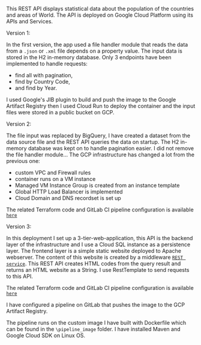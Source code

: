 This REST API displays statistical data about the population of the countries and areas of World.
The API is deployed on Google Cloud Platform using its APIs and Services. 

Version 1:

In the first version, the app used a file handler module that reads the data from a `.json` or `.xml`
file depends on a property value. The input data is stored in the H2 in-memory database. Only 3 endpoints have been implemented to handle requests:
 - find all with pagination,
 - find by Country Code,
 - and find by Year.

I used Google's JIB plugin to build and push the image to the Google Artifact Registry then I used Cloud Run to deploy the container and the input files were stored in a public bucket on GCP.

Version 2:

The file input was replaced by BigQuery, I have created a dataset from the data source file and the REST API queries the data on startup. The H2 in-memory database was kept on to handle pagination easier. I did not remove the file handler module...
The GCP infrastructure has changed a lot from the previous one:
 - custom VPC and Firewall rules
 - container runs on a VM instance
 - Managed VM Instance Group is created from an instance template
 - Global HTTP Load Balancer is implemented
 - Cloud Domain and DNS recordset is set up

The related Terraform code and GitLab CI pipeline configuration is available [`here`](
https://gitlab.com/terraform_projects2/web_app_on_gcp)

Version 3:

In this deployment I set up a 3-tier-web-application, this API is the backend layer of the infrastructure and I use a Cloud SQL instance as a persistence layer. The frontend layer is a simple static website deployed to Apache webserver. The content of this website is created by a middleware [`REST service`](https://gitlab.com/java_projects803551/html_code_app). This REST API creates HTML codes from the query result and returns an HTML website as a String. I use RestTemplate to send requests to this API.

The related Terraform code and GitLab CI pipeline configuration is available [`here`](
https://gitlab.com/terraform_projects2/3tier-web-app-on-gcp)

I have configured a pipeline on GitLab that pushes the image to the GCP Artifact Registry.

The pipeline runs on the custom image I have built with Dockerfile which can be found in the `\pipeline_image` folder.
I have installed Maven and Google Cloud SDK on Linux OS.


 